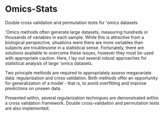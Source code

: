 # Omics-Stats
Double cross validation and permutation tests for 'omics datasets

'Omics methods often generate large datasets, measuring hundreds or thousands of variables in each sample. While this is attractive from a biological perspective, situations were there are more variables than subjects are troublesome in a statistical sense. Fortunately, there are solutions available to overcome these issues, however they must be used with appropriate caution. Here, I lay out several robust approaches for statistical analysis of large 'omics datasets.

Two principle methods are required to appropriately assess megavariate data: regularization and cross validation. Both methods offer an opportunity for generalization of a model - that is, to avoid overfitting and improve predictions on unseen data.

Presented within, several regularization techniques are demonstrated within a cross validation framework. Double cross-validaiton and permutation tests are also implemented.
